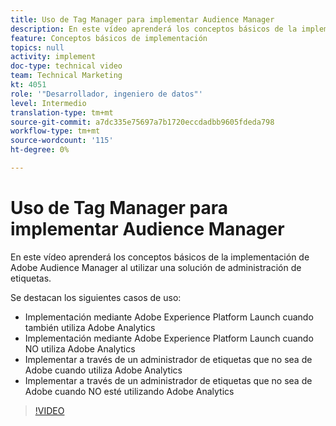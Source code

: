 ```yaml
---
title: Uso de Tag Manager para implementar Audience Manager
description: En este vídeo aprenderá los conceptos básicos de la implementación de Adobe Audience Manager al utilizar una solución de administración de etiquetas.
feature: Conceptos básicos de implementación
topics: null
activity: implement
doc-type: technical video
team: Technical Marketing
kt: 4051
role: '"Desarrollador, ingeniero de datos"'
level: Intermedio
translation-type: tm+mt
source-git-commit: a7dc335e75697a7b1720eccdadbb9605fdeda798
workflow-type: tm+mt
source-wordcount: '115'
ht-degree: 0%

---
```



# Uso de Tag Manager para implementar Audience Manager

En este vídeo aprenderá los conceptos básicos de la implementación de Adobe Audience Manager al utilizar una solución de administración de etiquetas.

Se destacan los siguientes casos de uso:

* Implementación mediante Adobe Experience Platform Launch cuando también utiliza Adobe Analytics
* Implementación mediante Adobe Experience Platform Launch cuando NO utiliza Adobe Analytics
* Implementar a través de un administrador de etiquetas que no sea de Adobe cuando utiliza Adobe Analytics
* Implementar a través de un administrador de etiquetas que no sea de Adobe cuando NO esté utilizando Adobe Analytics

>[!VIDEO](https://video.tv.adobe.com/v/29964/?quality=12)
